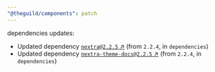 ```yaml
---
"@theguild/components": patch
---
```

dependencies updates:
  - Updated dependency [`nextra@2.2.5` ↗︎](https://www.npmjs.com/package/nextra/v/2.2.5) (from `2.2.4`, in `dependencies`)
  - Updated dependency [`nextra-theme-docs@2.2.5` ↗︎](https://www.npmjs.com/package/nextra-theme-docs/v/2.2.5) (from `2.2.4`, in `dependencies`)
